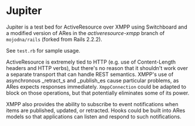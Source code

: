 # Jupiter

Jupiter is a test bed for ActiveResource over XMPP using Switchboard and a
modified version of ARes in the _activeresource-xmpp_ branch of
`mojodna/rails` (forked from Rails 2.2.2).

See `test.rb` for sample usage.

ActiveResource is extremely tied to HTTP (e.g. use of Content-Length headers
and HTTP verbs), but there's no reason that it shouldn't work over a separate
transport that can handle REST semantics. XMPP's use of asynchronous
_retract_s and _publish_es cause particular problems, as ARes expects
responses immediately. `XmppConnection` could be adapted to block on those
operations, but that potentially eliminates some of its power.

XMPP also provides the ability to subscribe to event notifications when items
are published, updated, or retracted. Hooks could be built into ARes models so
that applications can listen and respond to such notifications.
